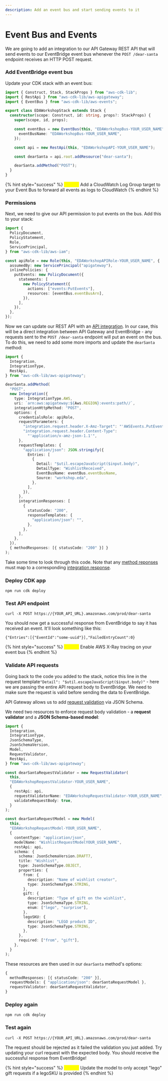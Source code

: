 ```yaml
---
description: Add an event bus and start sending events to it
---
```


# Event Bus and Events

We are going to add an integration to our API Gateway REST API that will send events to our EventBridge event bus whenever the `POST /dear-santa` endpoint receives an HTTP POST request.

### Add EventBridge event bus

Update your CDK stack with an event bus:

```typescript
import { Construct, Stack, StackProps } from "aws-cdk-lib";
import { RestApi } from "aws-cdk-lib/aws-apigateway";
import { EventBus } from "aws-cdk-lib/aws-events";

export class EDAWorkshopStack extends Stack {
  constructor(scope: Construct, id: string, props?: StackProps) {
    super(scope, id, props);

    const eventBus = new EventBus(this, "EDAWorkshopBus-YOUR_USER_NAME", {
      eventBusName: "EDAWorkshopBus-YOUR_USER_NAME",
    });

    const api = new RestApi(this, "EDAWorkshopAPI-YOUR_USER_NAME");

    const dearSanta = api.root.addResource("dear-santa");

    dearSanta.addMethod("POST");
  }
}
```

{% hint style="success" %}
<mark style="color:yellow;">**Bonus:**</mark> Add a CloudWatch Log Group target to your Event Bus to forward all events as logs to CloudWatch
{% endhint %}

### Permissions

Next, we need to give our API permission to put events on the bus. Add this to your stack:

```typescript
import {
  PolicyDocument,
  PolicyStatement,
  Role,
  ServicePrincipal,
} from "aws-cdk-lib/aws-iam";

const apiRole = new Role(this, "EDAWorkshopAPIRole-YOUR_USER_NAME", {
  assumedBy: new ServicePrincipal("apigateway"),
  inlinePolicies: {
    putEvents: new PolicyDocument({
      statements: [
        new PolicyStatement({
          actions: ["events:PutEvents"],
          resources: [eventBus.eventBusArn],
        }),
      ],
    }),
  },
});
```

Now we can update our REST API with an [API integration](https://docs.aws.amazon.com/apigateway/latest/developerguide/how-to-integration-settings.html). In our case, this will be a direct integration between API Gateway and EventBridge - any requests sent to the `POST /dear-santa` endpoint will put an event on the bus. To do this, we need to add some more imports and update the `dearSanta` method:

```typescript
import {
  Integration,
  IntegrationType,
  RestApi,
} from "aws-cdk-lib/aws-apigateway";

dearSanta.addMethod(
  "POST",
  new Integration({
    type: IntegrationType.AWS,
    uri: `arn:aws:apigateway:${Aws.REGION}:events:path//`,
    integrationHttpMethod: "POST",
    options: {
      credentialsRole: apiRole,
      requestParameters: {
        "integration.request.header.X-Amz-Target": "'AWSEvents.PutEvents'",
        "integration.request.header.Content-Type":
          "'application/x-amz-json-1.1'",
      },
      requestTemplates: {
        "application/json": JSON.stringify({
          Entries: [
            {
              Detail: "$util.escapeJavaScript($input.body)",
              DetailType: "WishlistReceived",
              EventBusName: eventBus.eventBusName,
              Source: "workshop.eda",
            },
          ],
        }),
      },
      integrationResponses: [
        {
          statusCode: "200",
          responseTemplates: {
            "application/json": "",
          },
        },
      ],
    },
  }),
  { methodResponses: [{ statusCode: "200" }] }
);
```

Take some time to look through this code. Note that any [method reponses](https://docs.aws.amazon.com/apigateway/latest/developerguide/api-gateway-method-settings-method-response.html) must map to a corresponding [integration response](https://docs.aws.amazon.com/apigateway/latest/developerguide/api-gateway-integration-settings-integration-response.html).

### Deploy CDK app

```
npm run cdk deploy
```

### Test API endpoint

```shell
curl -X POST https://{YOUR_API_URL}.amazonaws.com/prod/dear-santa
```

You should now get a successful response from EventBridge to say it has received an event. It'll look something like this:

```
{"Entries":[{"EventId":"some-uuid"}],"FailedEntryCount":0}
```

{% hint style="success" %}
<mark style="color:yellow;">**Bonus:**</mark> Enable AWS X-Ray tracing on your event bus
{% endhint %}

### Validate API requests

Going back to the code you added to the stack, notice this line in the request template`"Detail": "$util.escapeJavaScript($input.body)"` - here we are passing the entire API request body to EventBridge. We need to make sure the request is valid before sending the data to EventBridge.

API Gateway allows us to add [request validation](https://docs.aws.amazon.com/apigateway/latest/developerguide/api-gateway-method-request-validation.html) via JSON Schema.

We need two resources to enforce request body validation - a **request validator** and a **JSON Schema-based model**:

```typescript
import {
  Integration,
  IntegrationType,
  JsonSchemaType,
  JsonSchemaVersion,
  Model,
  RequestValidator,
  RestApi,
} from "aws-cdk-lib/aws-apigateway";

const dearSantaRequestValidator = new RequestValidator(
  this,
  "EDAWorkshopRequestValidator-YOUR_USER_NAME",
  {
    restApi: api,
    requestValidatorName: "EDAWorkshopRequestValidator-YOUR_USER_NAME",
    validateRequestBody: true,
  }
);

const dearSantaRequestModel = new Model(
  this,
  "EDAWorkshopRequestModel-YOUR_USER_NAME",
  {
    contentType: "application/json",
    modelName: "WishlistRequestModelYOUR_USER_NAME",
    restApi: api,
    schema: {
      schema: JsonSchemaVersion.DRAFT7,
      title: "Wishlist",
      type: JsonSchemaType.OBJECT,
      properties: {
        from: {
          description: "Name of wishlist creator",
          type: JsonSchemaType.STRING,
        },
        gift: {
          description: "Type of gift on the wishlist",
          type: JsonSchemaType.STRING,
          enum: ["lego", "surprise"],
        },
        legoSKU: {
          description: "LEGO product ID",
          type: JsonSchemaType.STRING,
        },
      },
      required: ["from", "gift"],
    },
  }
);
```

These resources are then used in our `dearSanta` method's options:

```typescript
{
  methodResponses: [{ statusCode: "200" }],
  requestModels: { "application/json": dearSantaRequestModel },
  requestValidator: dearSantaRequestValidator,
}
```

### Deploy again

```
npm run cdk deploy
```

### Test again

```shell
curl -X POST https://{YOUR_API_URL}.amazonaws.com/prod/dear-santa
```

The request should be rejected as it failed the validation you just added. Try updating your curl request with the expected body. You should receive the successful response from EventBridge!

{% hint style="success" %}
<mark style="color:yellow;">**Bonus:**</mark> Update the model to only accept "lego" gift requests if a legoSKU is provided
{% endhint %}

